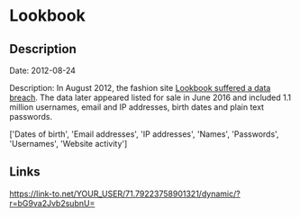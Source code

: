 # Lookbook

## Description

Date: 2012-08-24

Description:
In August 2012, the fashion site <a href="https://www.hackread.com/hacker-selling-million-lookbook-accounts/" target="_blank" rel="noopener">Lookbook suffered a data breach</a>. The data later appeared listed for sale in June 2016 and included 1.1 million usernames, email and IP addresses, birth dates and plain text passwords.


['Dates of birth', 'Email addresses', 'IP addresses', 'Names', 'Passwords', 'Usernames', 'Website activity']

## Links

https://link-to.net/YOUR_USER/71.79223758901321/dynamic/?r=bG9va2Jvb2subnU=